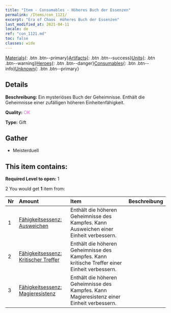 ```yaml
---
title: "Item - Consumables - Höheres Buch der Essenzen"
permalink: /Items/con_1121/
excerpt: "Era of Chaos  Höheres Buch der Essenzen"
last_modified_at: 2021-04-11
locale: de
ref: "con_1121.md"
toc: false
classes: wide
---
```

 [Materials](/de/Items/){: .btn .btn--primary}[Artifacts](/de/Items/Artifacts/){: .btn .btn--success}[Units](/de/Items/Units/){: .btn .btn--warning}[Heroes](/de/Items/Heroes/){: .btn .btn--danger}[Consumables](/de/Items/Consumables/){: .btn .btn--info}[Unknown](/de/Items/Unknown/){: .btn .btn--primary}

## Details
 **Beschreibung:** Ein mysteriöses Buch der Geheimnisse. Enthält die Geheimnisse einer zufälligen höheren Einheitenfähigkeit.

 **Quality:** <span style="color: #DA70D6">OK</span>

 **Type:** Gift

## Gather

*    Meisterduell 

## This item contains:

 **Required Level to open:** 1

 2 You would get **1** item  from:

  | Nr | Amount |     Item    | Beschreibung |
  |:---|:-------|:------------|:-----------:|
  | 1 | [Fähigkeitsessenz: Ausweichen](/de/Items/con_1114/) | Enthält die höheren Geheimnisse des Kampfes. Kann Ausweichen einer Einheit verbessern. | 
  | 2 | [Fähigkeitsessenz: Kritischer Treffer](/de/Items/con_1115/) | Enthält die höheren Geheimnisse des Kampfes. Kann kritische Treffer einer Einheit verbessern. | 
  | 3 | [Fähigkeitsessenz: Magieresistenz](/de/Items/con_1118/) | Enthält die höheren Geheimnisse des Kampfes. Kann Magieresistenz einer Einheit verbessern. | 
